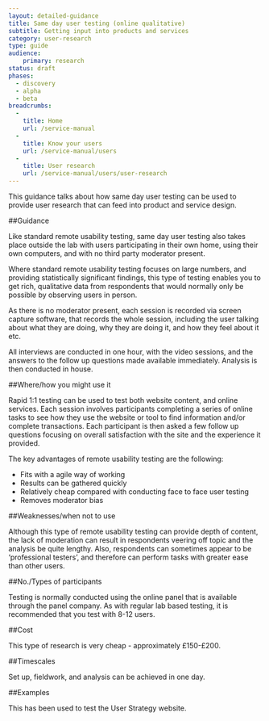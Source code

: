 ```yaml
---
layout: detailed-guidance
title: Same day user testing (online qualitative)
subtitle: Getting input into products and services
category: user-research
type: guide
audience: 
    primary: research 
status: draft
phases:
  - discovery
  - alpha
  - beta
breadcrumbs:
  -
    title: Home
    url: /service-manual
  -
    title: Know your users
    url: /service-manual/users
  -
    title: User research
    url: /service-manual/users/user-research
---
```

    
This guidance talks about how same day user testing can be used to provide user research that can feed into product and service design.

##Guidance

Like standard remote usability testing, same day user testing also takes place outside the lab with users participating in their own home, using their own computers, and with no third party moderator present.
 
Where standard remote usability testing focuses on large numbers, and providing statistically significant findings, this type of testing enables you to get rich, qualitative data from respondents that would normally only be possible by observing users in person.
 
As there is no moderator present, each session is recorded via screen capture software, that records the whole session, including the user talking about what they are doing, why they are doing it, and how they feel about it etc.
 
All interviews are conducted in one hour, with the video sessions, and the answers to the follow up questions made available immediately.  Analysis is then conducted in house.
 
##Where/how you might use it

Rapid 1:1 testing can be used to test both website content, and online services. Each session involves participants completing a series of online tasks to see how they use the website or tool to find information and/or complete transactions. Each participant is then asked a few follow up questions focusing on overall satisfaction with the site and the experience it provided.
 
The key advantages of remote usability testing are the following:
 
* Fits with a agile way of working
* Results can be gathered quickly
* Relatively cheap compared with conducting face to face user testing
* Removes moderator bias

##Weaknesses/when not to use

Although this type of remote usability testing can provide depth of content, the lack of moderation can result in respondents veering off topic and the analysis be quite lengthy. Also, respondents can sometimes appear to be ‘professional testers’, and therefore can perform tasks with greater ease than other users.
 

##No./Types of participants

Testing is normally conducted using the online panel that is available through the panel company. As with regular lab based testing, it is recommended that you test with 8-12 users.
 
 
##Cost
 
This type of research is very cheap - approximately £150-£200.
 
##Timescales
 
Set up, fieldwork, and analysis can be achieved in one day.

##Examples

This has been used to test the User Strategy website.  
